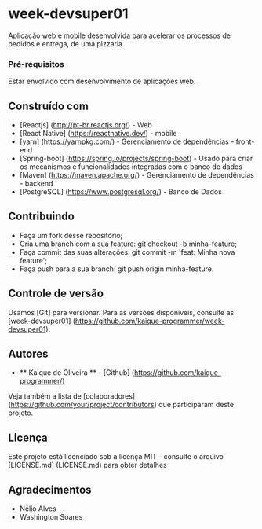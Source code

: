 # week-devsuper01

Aplicação web e mobile desenvolvida para acelerar os processos de pedidos e entrega, de uma pizzaria.

### Pré-requisitos

Estar envolvido com desenvolvimento de aplicações web.

## Construído com

* [Reactjs] (http://pt-br.reactjs.org/) - Web
* [React Native] (https://reactnative.dev/) - mobile
* [yarn] (https://yarnpkg.com/) - Gerenciamento de dependências - front-end
* [Spring-boot] (https://spring.io/projects/spring-boot) - Usado para criar os mecanismos e funcionalidades integradas com o banco de dados
* [Maven] (https://maven.apache.org/) - Gerenciamento de dependências - backend
* [PostgreSQL] (https://www.postgresql.org/) - Banco de Dados

## Contribuindo

* Faça um fork desse repositório;
* Cria uma branch com a sua feature: git checkout -b minha-feature;
* Faça commit das suas alterações: git commit -m 'feat: Minha nova feature';
* Faça push para a sua branch: git push origin minha-feature.

## Controle de versão

Usamos [Git] para versionar. Para as versões disponíveis, consulte as [week-devsuper01] (https://github.com/kaique-programmer/week-devsuper01).

## Autores

* ** Kaique de Oliveira ** - [Github] (https://github.com/kaique-programmer/)

Veja também a lista de [colaboradores] (https://github.com/your/project/contributors) que participaram deste projeto.

## Licença

Este projeto está licenciado sob a licença MIT - consulte o arquivo [LICENSE.md] (LICENSE.md) para obter detalhes

## Agradecimentos

* Nélio Alves
* Washington Soares
